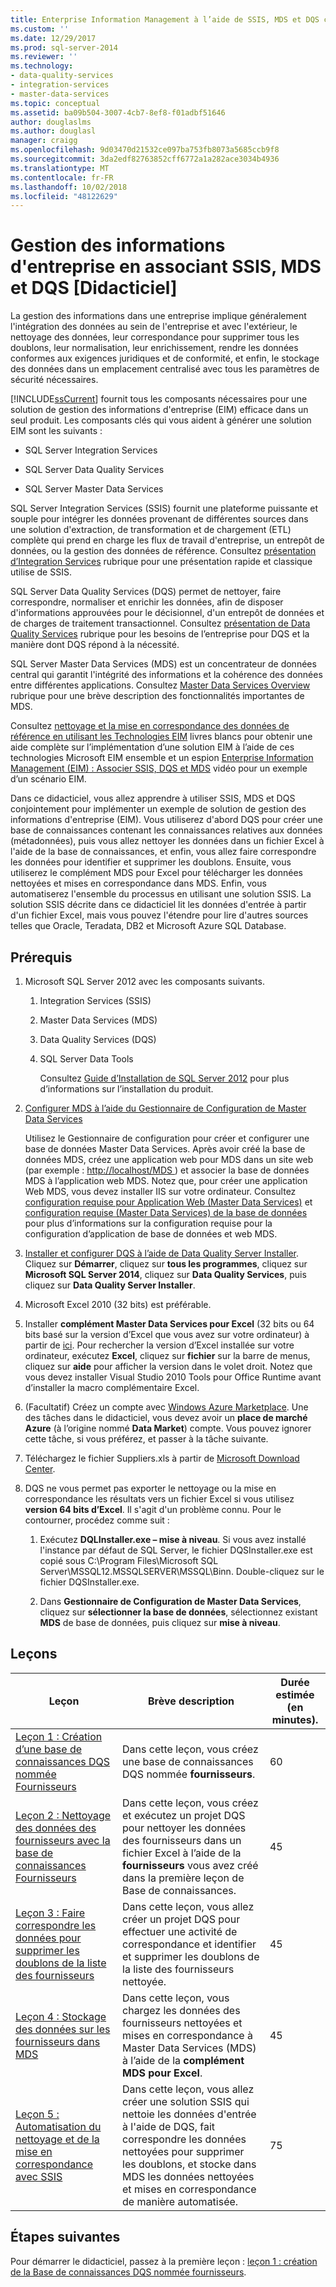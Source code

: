```yaml
---
title: Enterprise Information Management à l’aide de SSIS, MDS et DQS conjointement [didacticiel] | Microsoft Docs
ms.custom: ''
ms.date: 12/29/2017
ms.prod: sql-server-2014
ms.reviewer: ''
ms.technology:
- data-quality-services
- integration-services
- master-data-services
ms.topic: conceptual
ms.assetid: ba09b504-3007-4cb7-8ef8-f01adbf51646
author: douglaslms
ms.author: douglasl
manager: craigg
ms.openlocfilehash: 9d03470d21532ce097ba753fb8073a5685ccb9f8
ms.sourcegitcommit: 3da2edf82763852cff6772a1a282ace3034b4936
ms.translationtype: MT
ms.contentlocale: fr-FR
ms.lasthandoff: 10/02/2018
ms.locfileid: "48122629"
---
```

# <a name="enterprise-information-management-using-ssis-mds-and-dqs-together-tutorial"></a>Gestion des informations d'entreprise en associant SSIS, MDS et DQS [Didacticiel]
  La gestion des informations dans une entreprise implique généralement l'intégration des données au sein de l'entreprise et avec l'extérieur, le nettoyage des données, leur correspondance pour supprimer tous les doublons, leur normalisation, leur enrichissement, rendre les données conformes aux exigences juridiques et de conformité, et enfin, le stockage des données dans un emplacement centralisé avec tous les paramètres de sécurité nécessaires.  
  
 [!INCLUDE[ssCurrent](../includes/sscurrent-md.md)] fournit tous les composants nécessaires pour une solution de gestion des informations d'entreprise (EIM) efficace dans un seul produit. Les composants clés qui vous aident à générer une solution EIM sont les suivants :  
  
-   SQL Server Integration Services  
  
-   SQL Server Data Quality Services  
  
-   SQL Server Master Data Services  
  
 SQL Server Integration Services (SSIS) fournit une plateforme puissante et souple pour intégrer les données provenant de différentes sources dans une solution d'extraction, de transformation et de chargement (ETL) complète qui prend en charge les flux de travail d'entreprise, un entrepôt de données, ou la gestion des données de référence. Consultez [présentation d’Integration Services](http://msdn.microsoft.com/library/ms141263\(SQL.105\).aspx) rubrique pour une présentation rapide et classique utilise de SSIS.  
  
 SQL Server Data Quality Services (DQS) permet de nettoyer, faire correspondre, normaliser et enrichir les données, afin de disposer d'informations approuvées pour le décisionnel, d'un entrepôt de données et de charges de traitement transactionnel. Consultez [présentation de Data Quality Services](http://msdn.microsoft.com/library/ff877917.aspx) rubrique pour les besoins de l’entreprise pour DQS et la manière dont DQS répond à la nécessité.  
  
 SQL Server Master Data Services (MDS) est un concentrateur de données central qui garantit l'intégrité des informations et la cohérence des données entre différentes applications. Consultez [Master Data Services Overview](../master-data-services/master-data-services-overview-mds.md) rubrique pour une brève description des fonctionnalités importantes de MDS.  
  
 Consultez [nettoyage et la mise en correspondance des données de référence en utilisant les Technologies EIM](http://msdn.microsoft.com/library/hh403491.aspx) livres blancs pour obtenir une aide complète sur l’implémentation d’une solution EIM à l’aide de ces technologies Microsoft EIM ensemble et un espion [Enterprise Information Management (EIM) : Associer SSIS, DQS et MDS](http://go.microsoft.com/fwlink/?LinkId=258672) vidéo pour un exemple d’un scénario EIM.  
  
 Dans ce didacticiel, vous allez apprendre à utiliser SSIS, MDS et DQS conjointement pour implémenter un exemple de solution de gestion des informations d'entreprise (EIM). Vous utiliserez d'abord DQS pour créer une base de connaissances contenant les connaissances relatives aux données (métadonnées), puis vous allez nettoyer les données dans un fichier Excel à l'aide de la base de connaissances, et enfin, vous allez faire correspondre les données pour identifier et supprimer les doublons. Ensuite, vous utiliserez le complément MDS pour Excel pour télécharger les données nettoyées et mises en correspondance dans MDS. Enfin, vous automatiserez l'ensemble du processus en utilisant une solution SSIS. La solution SSIS décrite dans ce didacticiel lit les données d'entrée à partir d'un fichier Excel, mais vous pouvez l'étendre pour lire d'autres sources telles que Oracle, Teradata, DB2 et Microsoft Azure SQL Database.  
  
## <a name="prerequisites"></a>Prérequis  
  
1.  Microsoft SQL Server 2012 avec les composants suivants.  
  
    1.  Integration Services (SSIS)  
  
    2.  Master Data Services (MDS)  
  
    3.  Data Quality Services (DQS)  
  
    4.  SQL Server Data Tools  
  
         Consultez [Guide d’Installation de SQL Server 2012](../database-engine/install-windows/installation-for-sql-server.md) pour plus d’informations sur l’installation du produit.  
  
2.  [Configurer MDS à l’aide du Gestionnaire de Configuration de Master Data Services](http://msdn.microsoft.com/library/ee633884.aspx)  
  
     Utilisez le Gestionnaire de configuration pour créer et configurer une base de données Master Data Services. Après avoir créé la base de données MDS, créez une application web pour MDS dans un site web (par exemple : [ http://localhost/MDS ](http://localhost/MDS)) et associer la base de données MDS à l’application web MDS. Notez que, pour créer une application Web MDS, vous devez installer IIS sur votre ordinateur. Consultez [configuration requise pour Application Web (Master Data Services)](http://msdn.microsoft.com/library/ee633744.aspx) et [configuration requise (Master Data Services) de la base de données](http://msdn.microsoft.com/library/ee633767.aspx) pour plus d’informations sur la configuration requise pour la configuration d’application de base de données et web MDS.  
  
3.  [Installer et configurer DQS à l’aide de Data Quality Server Installer](http://msdn.microsoft.com/library/hh231682.aspx). Cliquez sur **Démarrer**, cliquez sur **tous les programmes**, cliquez sur **Microsoft SQL Server 2014**, cliquez sur **Data Quality Services**, puis cliquez sur **Data Quality Server Installer**.  
  
4.  Microsoft Excel 2010 (32 bits) est préférable.  
  
5.  Installer **complément Master Data Services pour Excel** (32 bits ou 64 bits basé sur la version d’Excel que vous avez sur votre ordinateur) à partir de [ici](http://www.microsoft.com/download/details.aspx?id=29064). Pour rechercher la version d’Excel installée sur votre ordinateur, exécutez **Excel**, cliquez sur **fichier** sur la barre de menus, cliquez sur **aide** pour afficher la version dans le volet droit. Notez que vous devez installer Visual Studio 2010 Tools pour Office Runtime avant d’installer la macro complémentaire Excel.  
  
6.  (Facultatif) Créez un compte avec [Windows Azure Marketplace](https://datamarket.azure.com/). Une des tâches dans le didacticiel, vous devez avoir un **place de marché Azure** (à l’origine nommé **Data Market**) compte. Vous pouvez ignorer cette tâche, si vous préférez, et passer à la tâche suivante.  
  
7.  Téléchargez le fichier Suppliers.xls à partir de [Microsoft Download Center](http://go.microsoft.com/fwlink/?LinkId=271504).  
  
8.  DQS ne vous permet pas exporter le nettoyage ou la mise en correspondance les résultats vers un fichier Excel si vous utilisez **version 64 bits d’Excel**. Il s'agit d'un problème connu. Pour le contourner, procédez comme suit :  
  
    1.  Exécutez **DQLInstaller.exe – mise à niveau**. Si vous avez installé l'instance par défaut de SQL Server, le fichier DQSInstaller.exe est copié sous C:\Program Files\Microsoft SQL Server\MSSQL12.MSSQLSERVER\MSSQL\Binn. Double-cliquez sur le fichier DQSInstaller.exe.  
  
    2.  Dans **Gestionnaire de Configuration de Master Data Services**, cliquez sur **sélectionner la base de données**, sélectionnez existant **MDS** de base de données, puis cliquez sur **mise à niveau**.  
  
## <a name="lessons"></a>Leçons  
  
|Leçon|Brève description|Durée estimée (en minutes).|  
|------------|-----------------------|------------------------------------------------|  
|[Leçon 1 : Création d’une base de connaissances DQS nommée Fournisseurs](../../2014/tutorials/lesson-1-creating-the-suppliers-dqs-knowledge-base.md)|Dans cette leçon, vous créez une base de connaissances DQS nommée **fournisseurs**.|60|  
|[Leçon 2 : Nettoyage des données des fournisseurs avec la base de connaissances Fournisseurs](../../2014/tutorials/lesson-2-cleansing-supplier-data-using-the-suppliers-knowledge-base.md)|Dans cette leçon, vous créez et exécutez un projet DQS pour nettoyer les données des fournisseurs dans un fichier Excel à l’aide de la **fournisseurs** vous avez créé dans la première leçon de Base de connaissances.|45|  
|[Leçon 3 : Faire correspondre les données pour supprimer les doublons de la liste des fournisseurs](../../2014/tutorials/lesson-3-matching-data-to-remove-duplicates-from-supplier-list.md)|Dans cette leçon, vous allez créer un projet DQS pour effectuer une activité de correspondance et identifier et supprimer les doublons de la liste des fournisseurs nettoyée.|45|  
|[Leçon 4 : Stockage des données sur les fournisseurs dans MDS](../../2014/tutorials/lesson-4-storing-supplier-data-in-mds.md)|Dans cette leçon, vous chargez les données des fournisseurs nettoyées et mises en correspondance à Master Data Services (MDS) à l’aide de la **complément MDS pour Excel**.|45|  
|[Leçon 5 : Automatisation du nettoyage et de la mise en correspondance avec SSIS](../../2014/tutorials/lesson-5-automating-the-cleansing-and-matching-using-ssis.md)|Dans cette leçon, vous allez créer une solution SSIS qui nettoie les données d'entrée à l'aide de DQS, fait correspondre les données nettoyées pour supprimer les doublons, et stocke dans MDS les données nettoyées et mises en correspondance de manière automatisée.|75|  
  
## <a name="next-steps"></a>Étapes suivantes  
 Pour démarrer le didacticiel, passez à la première leçon : [leçon 1 : création de la Base de connaissances DQS nommée fournisseurs](../../2014/tutorials/lesson-1-creating-the-suppliers-dqs-knowledge-base.md).  
  
  
